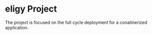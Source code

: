# eligy Project 

The project is focused on the full cycle deployment for a conatinerized application. 
